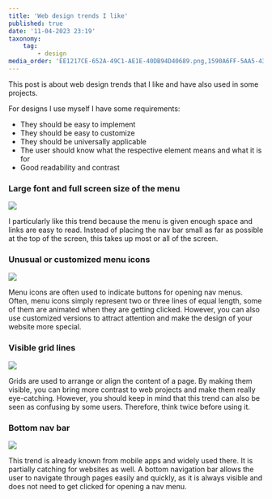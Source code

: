 ```yaml
---
title: 'Web design trends I like'
published: true
date: '11-04-2023 23:19'
taxonomy:
    tag:
        - design
media_order: 'EE1217CE-652A-49C1-AE1E-40DB94D40689.png,1590A6FF-5AA5-438A-8EA3-DEF13B84E454.png,BB7E9A2C-325B-42DD-AD91-E0F294C7CB01.png,3B8E3C3B-24C2-4F2F-B08C-9B90FE1D0038.png'
---
```


This post is about web design trends that I like and have also used in some projects.

For designs I use myself I have some requirements:

* They should be easy to implement
* They should be easy to customize
* They should be universally applicable
* The user should know what the respective element means and what it is for
* Good readability and contrast

### Large font and full screen size of the menu
<img class="image" src="/writing/trends/EE1217CE-652A-49C1-AE1E-40DB94D40689.png">

I particularly like this trend because the menu is given enough space and links are easy to read. Instead of placing the nav bar small as far as possible at the top of the screen, this takes up most or all of the screen.

### Unusual or customized menu icons
<img class="image" src="/writing/trends/1590A6FF-5AA5-438A-8EA3-DEF13B84E454.png">

Menu icons are often used to indicate buttons for opening nav menus. Often, menu icons simply represent two or three lines of equal length, some of them are animated when they are getting clicked. However, you can also use customized versions to attract attention and make the design of your website more special.

### Visible grid lines
<img class="image" src="/writing/trends/BB7E9A2C-325B-42DD-AD91-E0F294C7CB01.png">

Grids are used to arrange or align the content of a page. By making them visible, you can bring more contrast to web projects and make them really eye-catching. However, you should keep in mind that this trend can also be seen as confusing by some users. Therefore, think twice before using it.

### Bottom nav bar
<img class="image" src="/writing/trends/3B8E3C3B-24C2-4F2F-B08C-9B90FE1D0038.png">

This trend is already known from mobile apps and widely used there. It is partially catching for websites as well. A bottom navigation bar allows the user to navigate through pages easily and quickly, as it is always visible and does not need to get clicked for opening a nav menu.